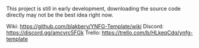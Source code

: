 This project is still in early development, downloading the source code directly may not be the best idea right now.

Wiki: https://github.com/blakbery/YNFG-Template/wiki
Discord: https://discord.gg/amcyrc5FGk
Trello: https://trello.com/b/HLkeqCdq/ynfg-template
